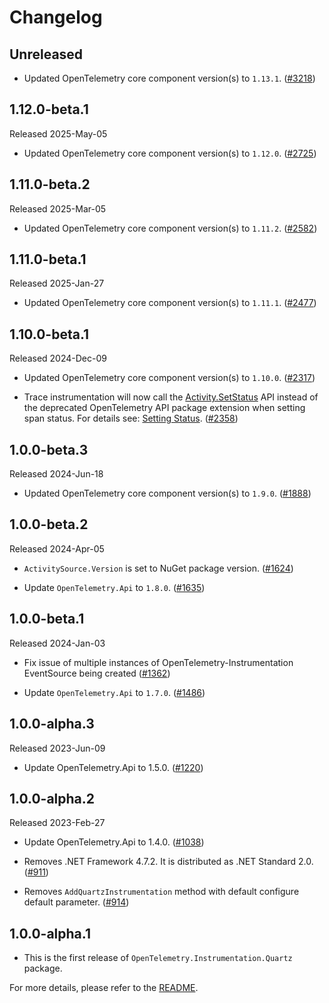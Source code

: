 # Changelog

## Unreleased

* Updated OpenTelemetry core component version(s) to `1.13.1`.
  ([#3218](https://github.com/open-telemetry/opentelemetry-dotnet-contrib/pull/3218))

## 1.12.0-beta.1

Released 2025-May-05

* Updated OpenTelemetry core component version(s) to `1.12.0`.
  ([#2725](https://github.com/open-telemetry/opentelemetry-dotnet-contrib/pull/2725))

## 1.11.0-beta.2

Released 2025-Mar-05

* Updated OpenTelemetry core component version(s) to `1.11.2`.
  ([#2582](https://github.com/open-telemetry/opentelemetry-dotnet-contrib/pull/2582))

## 1.11.0-beta.1

Released 2025-Jan-27

* Updated OpenTelemetry core component version(s) to `1.11.1`.
  ([#2477](https://github.com/open-telemetry/opentelemetry-dotnet-contrib/pull/2477))

## 1.10.0-beta.1

Released 2024-Dec-09

* Updated OpenTelemetry core component version(s) to `1.10.0`.
  ([#2317](https://github.com/open-telemetry/opentelemetry-dotnet-contrib/pull/2317))

* Trace instrumentation will now call the [Activity.SetStatus](https://learn.microsoft.com/dotnet/api/system.diagnostics.activity.setstatus)
  API instead of the deprecated OpenTelemetry API package extension when setting
  span status. For details see: [Setting Status](https://github.com/open-telemetry/opentelemetry-dotnet/blob/main/src/OpenTelemetry.Api/README.md#setting-status).
  ([#2358](https://github.com/open-telemetry/opentelemetry-dotnet-contrib/pull/2358))

## 1.0.0-beta.3

Released 2024-Jun-18

* Updated OpenTelemetry core component version(s) to `1.9.0`.
  ([#1888](https://github.com/open-telemetry/opentelemetry-dotnet-contrib/pull/1888))

## 1.0.0-beta.2

Released 2024-Apr-05

* `ActivitySource.Version` is set to NuGet package version.
  ([#1624](https://github.com/open-telemetry/opentelemetry-dotnet-contrib/pull/1624))

* Update `OpenTelemetry.Api` to `1.8.0`.
  ([#1635](https://github.com/open-telemetry/opentelemetry-dotnet-contrib/pull/1635))

## 1.0.0-beta.1

Released 2024-Jan-03

* Fix issue of multiple instances of OpenTelemetry-Instrumentation EventSource
  being created
  ([#1362](https://github.com/open-telemetry/opentelemetry-dotnet-contrib/pull/1362))

* Update `OpenTelemetry.Api` to `1.7.0`.
  ([#1486](https://github.com/open-telemetry/opentelemetry-dotnet-contrib/pull/1486))

## 1.0.0-alpha.3

Released 2023-Jun-09

* Update OpenTelemetry.Api to 1.5.0.
  ([#1220](https://github.com/open-telemetry/opentelemetry-dotnet-contrib/pull/1220))

## 1.0.0-alpha.2

Released 2023-Feb-27

* Update OpenTelemetry.Api to 1.4.0.
  ([#1038](https://github.com/open-telemetry/opentelemetry-dotnet-contrib/pull/1038))

* Removes .NET Framework 4.7.2. It is distributed as .NET Standard 2.0.
  ([#911](https://github.com/open-telemetry/opentelemetry-dotnet-contrib/pull/911))

* Removes `AddQuartzInstrumentation` method with default configure default parameter.
  ([#914](https://github.com/open-telemetry/opentelemetry-dotnet-contrib/pull/914))

## 1.0.0-alpha.1

* This is the first release of `OpenTelemetry.Instrumentation.Quartz` package.

For more details, please refer to the [README](README.md).
